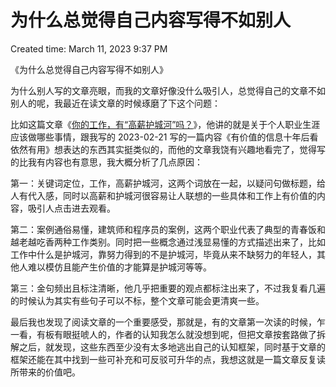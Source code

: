 # 为什么总觉得自己内容写得不如别人

Created time: March 11, 2023 9:37 PM

《为什么总觉得自己内容写得不如别人》

为什么别人写的文章亮眼，而我的文章好像没什么吸引人，总觉得自己的文章不如别人的呢，我最近在读文章的时候琢磨了下这个问题：

比如这篇文章《[你的工作，有“高薪护城河”吗？](https://mp.weixin.qq.com/s/BnUirT7vs2w-Q70FmwQQkQ)》，他讲的就是关于个人职业生涯应该做哪些事情，跟我写的 2023-02-21 写的一篇内容《有价值的信息十年后看依然有用》想表达的东西其实挺类似的，而他的文章我饶有兴趣地看完了，觉得写的比我有内容也有意思，我大概分析了几点原因：

第一：关键词定位，工作，高薪护城河，这两个词放在一起，以疑问句做标题，给人有代入感，同时以高薪和护城河很容易让人联想的一些具体和工作上有价值的内容，吸引人点击进去观看。

第二：案例通俗易懂，建筑师和程序员的案例，这两个职业代表了典型的青春饭和越老越吃香两种工作类别。同时把一些概念通过浅显易懂的方式描述出来了，比如工作中什么是护城河，靠努力得到的不是护城河，毕竟从来不缺努力的年轻人，其他人难以模仿且能产生价值的才能算是护城河等等。

第三：金句频出且标注清晰，他几乎把重要的观点都标注出来了，不过我复看几遍的时候认为其实有些句子可以不标，整个文章可能会更清爽一些。

最后我也发现了阅读文章的一个重要感受，那就是，有的文章第一次读的时候，乍一看，有板有眼挺唬人的，作者的认知我怎么就没想到呢，但把文章按套路做了拆解之后，就发现，这些东西至少没有太多地逃出自己的认知框架，同时基于文章的框架还能在其中找到一些可补充和可反驳可升华的点，我想这就是一篇文章反复读所带来的价值吧。